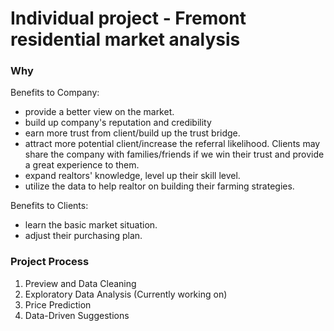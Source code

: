 # Individual project - Fremont residential market analysis
### Why
Benefits to Company:
- provide a better view on the market.
- build up company's reputation and credibility
- earn more trust from client/build up the trust bridge.
- attract more potential client/increase the referral likelihood. Clients may share the company with families/friends if we win their trust and provide a great experience to them.
- expand realtors' knowledge, level up their skill level.
- utilize the data to help realtor on building their farming strategies.

Benefits to Clients:
- learn the basic market situation.
- adjust their purchasing plan.

### Project Process
1. Preview and Data Cleaning
2. Exploratory Data Analysis (Currently working on)
3. Price Prediction
4. Data-Driven Suggestions

